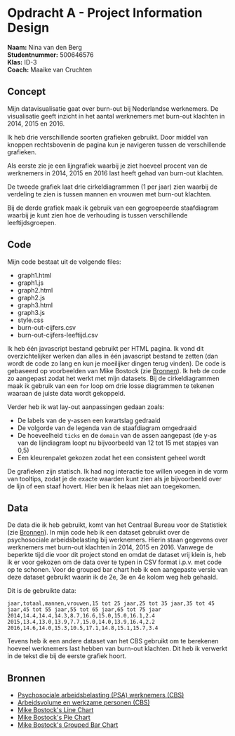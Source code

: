 # Opdracht A - Project Information Design
**Naam:** Nina van den Berg  
**Studentnummer:** 500646576  
**Klas:** ID-3  
**Coach:** Maaike van Cruchten

## Concept
Mijn datavisualisatie gaat over burn-out bij Nederlandse werknemers. De visualisatie geeft inzicht in het aantal werknemers met burn-out klachten in 2014, 2015 en 2016.

Ik heb drie verschillende soorten grafieken gebruikt. Door middel van knoppen rechtsbovenin de pagina kun je navigeren tussen de verschillende grafieken.

Als eerste zie je een lijngrafiek waarbij je ziet hoeveel procent van de werknemers in 2014, 2015 en 2016 last heeft gehad van burn-out klachten.

De tweede grafiek laat drie cirkeldiagrammen (1 per jaar) zien waarbij de verdeling te zien is tussen mannen en vrouwen met burn-out klachten.

Bij de derde grafiek maak ik gebruik van een gegroepeerde staafdiagram waarbij je kunt zien hoe de verhouding is tussen verschillende leeftijdsgroepen.

## Code
Mijn code bestaat uit de volgende files:

* graph1.html
* graph1.js
* graph2.html
* graph2.js
* graph3.html
* graph3.js
* style.css
* burn-out-cijfers.csv
* burn-out-cijfers-leeftijd.csv

Ik heb één javascript bestand gebruikt per HTML pagina. Ik vond dit overzichtelijker werken dan alles in één javascript bestand te zetten (dan wordt de code zo lang en kun je moeilijker dingen terug vinden). De code is gebaseerd op voorbeelden van Mike Bostock (zie [Bronnen](#bronnen)). Ik heb de code zo aangepast zodat het werkt met mijn datasets. Bij de cirkeldiagrammen maak ik gebruik van een `for` loop om drie losse diagrammen te tekenen waaraan de juiste data wordt gekoppeld.

Verder heb ik wat lay-out aanpassingen gedaan zoals:

* De labels van de y-assen een kwartslag gedraaid
* De volgorde van de legenda van de staafdiagram omgedraaid
* De hoeveelheid `ticks` en de `domain` van de assen aangepast (de y-as van de lijndiagram loopt nu bijvoorbeeld van 12 tot 15 met stapjes van 0,5)
* Een kleurenpalet gekozen zodat het een consistent geheel wordt

De grafieken zijn statisch. Ik had nog interactie toe willen voegen in de vorm van tooltips, zodat je de exacte waarden kunt zien als je bijvoorbeeld over de lijn of een staaf hovert. Hier ben ik helaas niet aan toegekomen.

## Data
De data die ik heb gebruikt, komt van het Centraal Bureau voor de Statistiek (zie [Bronnen](#bronnen)). In mijn code heb ik een dataset gebruikt over de psychosociale arbeidsbelasting bij werknemers. Hierin staan gegevens over werknemers met burn-out klachten in 2014, 2015 en 2016. Vanwege de beperkte tijd die voor dit project stond en omdat de dataset vrij klein is, heb ik er voor gekozen om de data over te typen in CSV format i.p.v. met code op te schonen. Voor de grouped bar chart heb ik een aangepaste versie van deze dataset gebruikt waarin ik de 2e, 3e en 4e kolom weg heb gehaald.

Dit is de gebruikte data:

```
jaar,totaal,mannen,vrouwen,15 tot 25 jaar,25 tot 35 jaar,35 tot 45 jaar,45 tot 55 jaar,55 tot 65 jaar,65 tot 75 jaar
2014,14.4,14.4,14.3,8.7,16.6,15.0,15.0,16.1,2.4
2015,13.4,13.0,13.9,7.7,15.0,14.0,13.9,16.4,2.2
2016,14.6,14.0,15.3,10.5,17.1,14.8,15.1,15.7,3.4
``` 

Tevens heb ik een andere dataset van het CBS gebruikt om te berekenen hoeveel werknemers last hebben van burn-out klachten. Dit heb ik verwerkt in de tekst die bij de eerste grafiek hoort.

## Bronnen
* [Psychosociale arbeidsbelasting (PSA) werknemers (CBS)](http://statline.cbs.nl/Statweb/publication/?DM=SLNL&PA=83049NED&D1=20&D2=a&D3=a&D4=a&HDR=G3,G1,G2&STB=T&VW=T)
* [Arbeidsvolume en werkzame personen (CBS)](http://statline.cbs.nl/Statweb/publication/?DM=SLNL&PA=82575ned&D1=0&D2=0&D3=0&D4=99,104,109&HDR=G2,T&STB=G1,G3&VW=T)
* [Mike Bostock's Line Chart](https://bl.ocks.org/mbostock/3883245)
* [Mike Bostock's Pie Chart](https://bl.ocks.org/mbostock/3887235)
* [Mike Bostock's Grouped Bar Chart](https://bl.ocks.org/mbostock/3887051)

